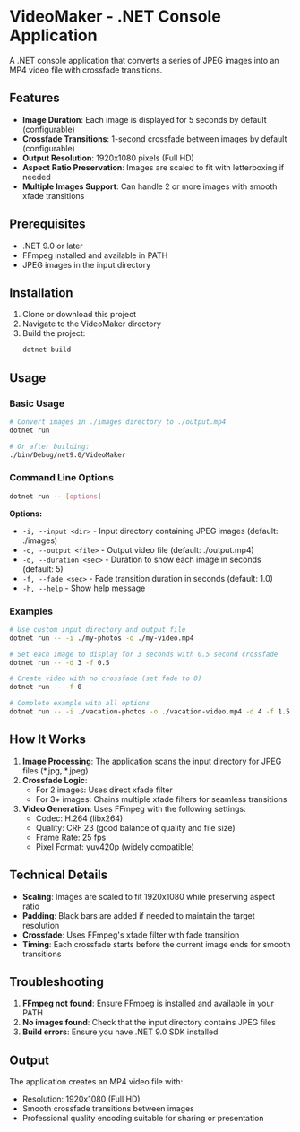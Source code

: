# VideoMaker - .NET Console Application

A .NET console application that converts a series of JPEG images into an MP4 video file with crossfade transitions.

## Features

- **Image Duration**: Each image is displayed for 5 seconds by default (configurable)
- **Crossfade Transitions**: 1-second crossfade between images by default (configurable)
- **Output Resolution**: 1920x1080 pixels (Full HD)
- **Aspect Ratio Preservation**: Images are scaled to fit with letterboxing if needed
- **Multiple Images Support**: Can handle 2 or more images with smooth xfade transitions

## Prerequisites

- .NET 9.0 or later
- FFmpeg installed and available in PATH
- JPEG images in the input directory

## Installation

1. Clone or download this project
2. Navigate to the VideoMaker directory
3. Build the project:
   ```bash
   dotnet build
   ```

## Usage

### Basic Usage

```bash
# Convert images in ./images directory to ./output.mp4
dotnet run

# Or after building:
./bin/Debug/net9.0/VideoMaker
```

### Command Line Options

```bash
dotnet run -- [options]
```

**Options:**
- `-i, --input <dir>` - Input directory containing JPEG images (default: ./images)
- `-o, --output <file>` - Output video file (default: ./output.mp4)
- `-d, --duration <sec>` - Duration to show each image in seconds (default: 5)
- `-f, --fade <sec>` - Fade transition duration in seconds (default: 1.0)
- `-h, --help` - Show help message

### Examples

```bash
# Use custom input directory and output file
dotnet run -- -i ./my-photos -o ./my-video.mp4

# Set each image to display for 3 seconds with 0.5 second crossfade
dotnet run -- -d 3 -f 0.5

# Create video with no crossfade (set fade to 0)
dotnet run -- -f 0

# Complete example with all options
dotnet run -- -i ./vacation-photos -o ./vacation-video.mp4 -d 4 -f 1.5
```

## How It Works

1. **Image Processing**: The application scans the input directory for JPEG files (*.jpg, *.jpeg)
2. **Crossfade Logic**: 
   - For 2 images: Uses direct xfade filter
   - For 3+ images: Chains multiple xfade filters for seamless transitions
3. **Video Generation**: Uses FFmpeg with the following settings:
   - Codec: H.264 (libx264)
   - Quality: CRF 23 (good balance of quality and file size)
   - Frame Rate: 25 fps
   - Pixel Format: yuv420p (widely compatible)

## Technical Details

- **Scaling**: Images are scaled to fit 1920x1080 while preserving aspect ratio
- **Padding**: Black bars are added if needed to maintain the target resolution
- **Crossfade**: Uses FFmpeg's xfade filter with fade transition
- **Timing**: Each crossfade starts before the current image ends for smooth transitions

## Troubleshooting

1. **FFmpeg not found**: Ensure FFmpeg is installed and available in your PATH
2. **No images found**: Check that the input directory contains JPEG files
3. **Build errors**: Ensure you have .NET 9.0 SDK installed

## Output

The application creates an MP4 video file with:
- Resolution: 1920x1080 (Full HD)
- Smooth crossfade transitions between images
- Professional quality encoding suitable for sharing or presentation
